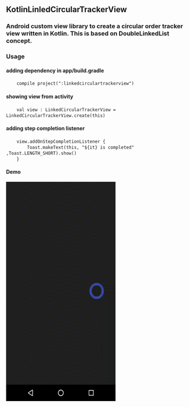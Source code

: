 ## KotlinLinledCircularTrackerView

### Android custom view library to create a circular order tracker view written in Kotlin. This is based on DoubleLinkedList concept.

### Usage

#### adding dependency in app/build.gradle

```
    compile project(":linkedcirculartrackerview")
```

#### showing view from activity

```
    val view : LinkedCircularTrackerView = LinkedCircularTrackerView.create(this)
```

#### adding step completion listener

```
    view.addOnStepCompletionListener {
        Toast.makeText(this, "${it} is completed" ,Toast.LENGTH_SHORT).show()
    }
```

#### Demo

<img src="https://github.com/Anwesh43/KotlinLinkedCircularTrackerView/blob/master/screenshots/kotlinlinkedcirculartrackerview.gif" width="300px" height="600px">